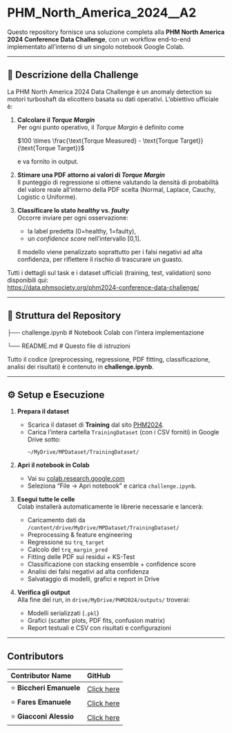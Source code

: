 # PHM_North_America_2024__A2

Questo repository fornisce una soluzione completa alla **PHM North America 2024 Conference Data Challenge**, con un workflow end-to-end implementato all’interno di un singolo notebook Google Colab.

---

## 📖 Descrizione della Challenge

La PHM North America 2024 Data Challenge è un anomaly detection su motori turboshaft da elicottero basata su dati operativi. L’obiettivo ufficiale è:

1. **Calcolare il _Torque Margin_**  
   Per ogni punto operativo, il _Torque Margin_ è definito come
   
   $100 \times \frac{\text{Torque Measured} - \text{Torque Target}}{\text{Torque Target}}$
   
   e va fornito in output.  
3. **Stimare una PDF attorno ai valori di _Torque Margin_**  
   Il punteggio di regressione si ottiene valutando la densità di probabilità del valore reale all’interno della PDF scelta (Normal, Laplace, Cauchy, Logistic o Uniforme).  
4. **Classificare lo stato _healthy_ vs. _faulty_**  
   Occorre inviare per ogni osservazione:
   - la label predetta (0=healthy, 1=faulty),  
   - un _confidence score_ nell’intervallo [0,1].
     
   Il modello viene penalizzato soprattutto per i falsi negativi ad alta confidenza, per riflettere il rischio di trascurare un guasto.

Tutti i dettagli sul task e i dataset ufficiali (training, test, validation) sono disponibili qui:  
https://data.phmsociety.org/phm2024-conference-data-challenge/

---

## 🚀 Struttura del Repository

├── challenge.ipynb # Notebook Colab con l’intera implementazione

└── README.md # Questo file di istruzioni


Tutto il codice (preprocessing, regressione, PDF fitting, classificazione, analisi dei risultati) è contenuto in **challenge.ipynb**.

---

## ⚙️ Setup e Esecuzione

1. **Prepara il dataset**  
   - Scarica il dataset di **Training** dal sito [PHM2024](https://data.phmsociety.org/phm2024-conference-data-challenge/).  
   - Carica l’intera cartella `TrainingDataset` (con i CSV forniti) in Google Drive sotto:  
     ```
     ~/MyDrive/MPDataset/TrainingDataset/
     ```

2. **Apri il notebook in Colab**  
   - Vai su [colab.research.google.com](https://colab.research.google.com)  
   - Seleziona “File → Apri notebook” e carica `challenge.ipynb`.

3. **Esegui tutte le celle**  
   Colab installerà automaticamente le librerie necessarie e lancerà:
   - Caricamento dati da `/content/drive/MyDrive/MPDataset/TrainingDataset/`
   - Preprocessing & feature engineering
   - Regressione su `trq_target`
   - Calcolo del `trq_margin_pred`
   - Fitting delle PDF sui residui + KS-Test
   - Classificazione con stacking ensemble + confidence score
   - Analisi dei falsi negativi ad alta confidenza
   - Salvataggio di modelli, grafici e report in Drive

4. **Verifica gli output**  
   Alla fine del run, in `drive/MyDrive/PHM2024/outputs/` troverai:
   - Modelli serializzati (`.pkl`)
   - Grafici (scatter plots, PDF fits, confusion matrix)
   - Report testuali e CSV con risultati e configurazioni
  
---

## Contributors

| Contributor Name      | GitHub                                  |
|:----------------------|:----------------------------------------|
| ⭐ **Biccheri Emanuele**  | [Click here](https://github.com/Emanuele1087650) |
| ⭐ **Fares Emanuele**   | [Click here](https://github.com/AlessioGiacconi) |
| ⭐ **Giacconi Alessio**   | [Click here](https://github.com/FaresEmanuele) |

